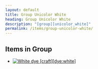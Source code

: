 ```yaml
---
layout: default
title: Group Unicolor White
heading: Group Unicolor White
description: "[group][unicolor_white]"
permalink: /items/group-unicolor-white/
---
```



## Items in Group

<ul class="list-items">
    <li><a href="{{site.baseurl}}/items/dye-white/"><img src="{{site.baseurl}}/assets/img/items/textures/dye_white.png" data-toggle="tooltip" title="White dye [craft][dye:white]"></a></li>
</ul>
